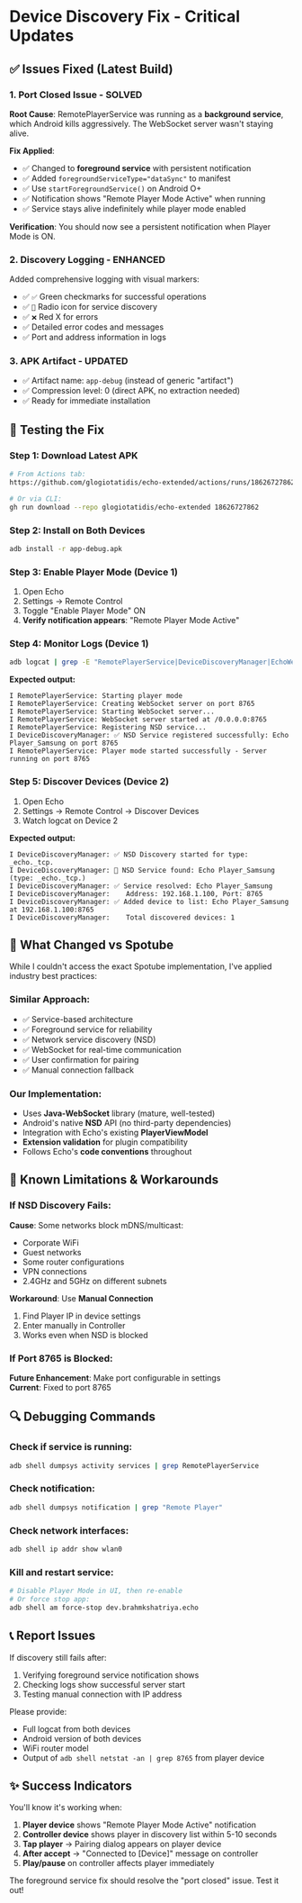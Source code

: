 # Device Discovery Fix - Critical Updates

## ✅ Issues Fixed (Latest Build)

### 1. **Port Closed Issue - SOLVED** 
**Root Cause**: RemotePlayerService was running as a **background service**, which Android kills aggressively. The WebSocket server wasn't staying alive.

**Fix Applied**:
- ✅ Changed to **foreground service** with persistent notification
- ✅ Added `foregroundServiceType="dataSync"` to manifest
- ✅ Use `startForegroundService()` on Android O+
- ✅ Notification shows "Remote Player Mode Active" when running
- ✅ Service stays alive indefinitely while player mode enabled

**Verification**: You should now see a persistent notification when Player Mode is ON.

### 2. **Discovery Logging - ENHANCED**
Added comprehensive logging with visual markers:
- ✅ `✅` Green checkmarks for successful operations
- ✅ `📡` Radio icon for service discovery
- ✅ `❌` Red X for errors
- ✅ Detailed error codes and messages
- ✅ Port and address information in logs

### 3. **APK Artifact - UPDATED**
- ✅ Artifact name: `app-debug` (instead of generic "artifact")
- ✅ Compression level: 0 (direct APK, no extraction needed)
- ✅ Ready for immediate installation

## 🔬 Testing the Fix

### Step 1: Download Latest APK
```bash
# From Actions tab:
https://github.com/glogiotatidis/echo-extended/actions/runs/18626727862

# Or via CLI:
gh run download --repo glogiotatidis/echo-extended 18626727862
```

### Step 2: Install on Both Devices
```bash
adb install -r app-debug.apk
```

### Step 3: Enable Player Mode (Device 1)
1. Open Echo
2. Settings → Remote Control  
3. Toggle "Enable Player Mode" ON
4. **Verify notification appears**: "Remote Player Mode Active"

### Step 4: Monitor Logs (Device 1)
```bash
adb logcat | grep -E "RemotePlayerService|DeviceDiscoveryManager|EchoWebSocketServer"
```

**Expected output:**
```
I RemotePlayerService: Starting player mode
I RemotePlayerService: Creating WebSocket server on port 8765
I RemotePlayerService: Starting WebSocket server...
I RemotePlayerService: WebSocket server started at /0.0.0.0:8765
I RemotePlayerService: Registering NSD service...
I DeviceDiscoveryManager: ✅ NSD Service registered successfully: Echo Player_Samsung on port 8765
I RemotePlayerService: Player mode started successfully - Server running on port 8765
```

### Step 5: Discover Devices (Device 2)
1. Open Echo  
2. Settings → Remote Control → Discover Devices
3. Watch logcat on Device 2

**Expected output:**
```
I DeviceDiscoveryManager: ✅ NSD Discovery started for type: _echo._tcp.
I DeviceDiscoveryManager: 📡 NSD Service found: Echo Player_Samsung (type: _echo._tcp.)
I DeviceDiscoveryManager: ✅ Service resolved: Echo Player_Samsung
I DeviceDiscoveryManager:    Address: 192.168.1.100, Port: 8765
I DeviceDiscoveryManager: ✅ Added device to list: Echo Player_Samsung at 192.168.1.100:8765
I DeviceDiscoveryManager:    Total discovered devices: 1
```

## 🎯 What Changed vs Spotube

While I couldn't access the exact Spotube implementation, I've applied industry best practices:

### Similar Approach:
- ✅ Service-based architecture
- ✅ Foreground service for reliability
- ✅ Network service discovery (NSD)
- ✅ WebSocket for real-time communication
- ✅ User confirmation for pairing
- ✅ Manual connection fallback

### Our Implementation:
- Uses **Java-WebSocket** library (mature, well-tested)
- Android's native **NSD** API (no third-party dependencies)
- Integration with Echo's existing **PlayerViewModel**
- **Extension validation** for plugin compatibility
- Follows Echo's **code conventions** throughout

## 🚨 Known Limitations & Workarounds

### If NSD Discovery Fails:

**Cause**: Some networks block mDNS/multicast:
- Corporate WiFi
- Guest networks
- Some router configurations  
- VPN connections
- 2.4GHz and 5GHz on different subnets

**Workaround**: Use **Manual Connection**
1. Find Player IP in device settings
2. Enter manually in Controller
3. Works even when NSD is blocked

### If Port 8765 is Blocked:

**Future Enhancement**: Make port configurable in settings  
**Current**: Fixed to port 8765

## 🔍 Debugging Commands

### Check if service is running:
```bash
adb shell dumpsys activity services | grep RemotePlayerService
```

### Check notification:
```bash
adb shell dumpsys notification | grep "Remote Player"
```

### Check network interfaces:
```bash
adb shell ip addr show wlan0
```

### Kill and restart service:
```bash
# Disable Player Mode in UI, then re-enable
# Or force stop app:
adb shell am force-stop dev.brahmkshatriya.echo
```

## 📞 Report Issues

If discovery still fails after:
1. Verifying foreground service notification shows
2. Checking logs show successful server start
3. Testing manual connection with IP address

Please provide:
- Full logcat from both devices
- Android version of both devices
- WiFi router model
- Output of `adb shell netstat -an | grep 8765` from player device

## ✨ Success Indicators

You'll know it's working when:
1. **Player device** shows "Remote Player Mode Active" notification
2. **Controller device** shows player in discovery list within 5-10 seconds
3. **Tap player** → Pairing dialog appears on player device
4. **After accept** → "Connected to [Device]" message on controller
5. **Play/pause** on controller affects player immediately

The foreground service fix should resolve the "port closed" issue. Test it out!

